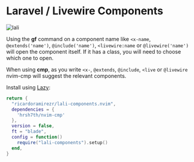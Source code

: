 # Laravel / Livewire Components

![lali](https://github.com/RicardoRamirezR/lali-components.nvim/assets/6526545/d6ef2508-8910-4162-83c7-be0954991581)

Using the **gf** command on a component name like ```<x-name```, ```@extends('name')```, ```@include('name')```, ```<livewire:name``` or ```@livewire('name')``` will open the component itself. If it has a class, you will need to choose which one to open.

When using **cmp**, as you write ```<x-```, ```@extends```, ```@include```, ```<live``` or ```@livewire``` nvim-cmp will suggest the relevant components.

Install using [Lazy](https://github.com/folke/lazy.nvim):
```lua
return {
  "ricardoramirezr/lali-components.nvim",
  dependencies = {
    'hrsh7th/nvim-cmp'
  },
  version = false,
  ft = "blade",
  config = function()
    require("lali-components").setup()
  end,
}
```

